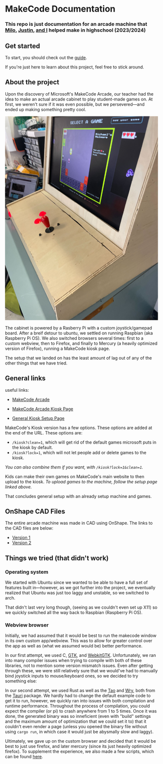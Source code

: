 # MakeCode Documentation

### This repo is just documentation for an arcade machine that [Milo](https://github.com/melonkgur), [Justin](https://github.com/Jbay33), [and I](https://github.com/mpot05) helped make in highschool (2023/2024)

## Get started

To start, you should check out the [guide](/GUIDE.md).

If you're just here to learn about this project, feel free to stick around. 

## About the project

Upon the discovery of Microsoft's MakeCode Arcade, our teacher had the idea to make an actual arcade cabinet to play student-made games on. At first, we weren't sure if it was even possible, but we persevered—and ended up making something pretty cool.

![arcade cabinet](assets/arcade-cabinet.jpg)

The cabinet is powered by a Rasberry Pi with a custom joystick/gamepad board. After a breif detour to ubuntu, we settled on running Raspbian (aka Raspberry Pi OS). We also switched browsers several times: first to a custom webview, then to Firefox, and finally to Mercury (a heavily optimized version of Firefox), running a MakeCode kiosk page. 

The setup that we landed on has the least amount of lag out of any of the other things that we have tried.

## General links

useful links:

* [MakeCode Arcade](https://arcade.makecode.com)

* [MakeCode Arcade Kiosk Page](https://arcade.makecode.com/kiosk)

* [General Kiosk Setup Page](https://arcade.makecode.com/hardware/kiosk)

MakeCode's Kiosk version has a few options. These options are added at the end of the URL. 
These options are: 

* `/kiosk?clean=1`, which will get rid of the default games microsoft puts in the kiosk by default. 
* `/kiosk?lock=1`, which will not let people add or delete games to the kiosk.

*You can also combine them if you want, with `/kiosk?lock=1&clean=1`.*

Kids can make their own games on MakeCode's main website to then upload to the kiosk. 
*To upload games to the machine, follow the setup page linked above.*

That concludes general setup with an already setup machine and games.

## OnShape CAD Files

The entire arcade machine was made in CAD using OnShape. The links to the CAD files are below:
* [Version 1](https://cad.onshape.com/documents/18b1ac4f782180f367ca0937/w/badeb0611aec4ac05cfecd75/e/7f783bd4ad25b7494e6b3483)
* [Version 2](https://cad.onshape.com/documents/315bdf4c832f21ce41781b81/w/f42f3bce96579a00728c3ae8/e/b618ac7540acb041c4643da5)

## Things we tried (that didn't work)

### Operating system

We started with Ubuntu since we wanted to be able to have a full set of features built in—however, as we got further into the project, we eventually realized that Ubuntu was just too laggy and unstable, so we switched to arch. 

That didn't last very long though, (seeing as we couldn't even set up X11) so we quickly switched all the way back to Raspbian (Raspberry Pi OS).

### Webview browser

Initially, we had assumed that it would be best to run the makecode window in its own custom app/webview. This was to allow for greater control over the app as well as (what we assumed would be) better performance. 

In our first attempt, we used C, [GTK](https://www.gtk.org/), and [WebkitGTK](https://webkitgtk.org/). Unfortunately, we ran into many compiler issues when trying to compile with both of these libraries, not to mention some version mismatch issues. Even after getting through these, we were still relatively sure that we would've had to manually bind joystick inputs to mouse/keyboard ones, so we decided to try something else:

In our second attempt, we used Rust as well as the [Tao](https://github.com/tauri-apps/tao) and [Wry](https://github.com/tauri-apps/wry), both from the [Tauri](https://github.com/tauri-apps/tauri) package. We hardly had to change the default example code to get it to run, however, we quickly ran into issues with both compilation and runtime performance. Throughout the process of compilation, you could expect the compiler (or pi) to crash anywhere from 1 to 5 times. Once it was done, the generated binary was so inneficient (even with "build" settings and the maximum amount of optimization that we could set it to) that it couldn't even render a page (unless you opened the binary file without using `cargo run`, in which case it would just be abysmally slow and laggy). 

Ultimately, we gave up on the custom browser and decided that it would be best to just use firefox, and later mercury (since its just heavily optimized firefox). To supplement the experience, we also made a few scripts, which can be found [here](https://github.com/mpot05/makecode-docs/tree/main/snippets). 

